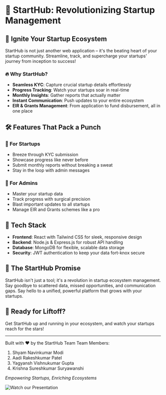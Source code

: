 # 🚀 StartHub: Revolutionizing Startup Management

## 🌟 Ignite Your Startup Ecosystem

StartHub is not just another web application – it's the beating heart of your startup community. Streamline, track, and supercharge your startups' journey from inception to success!

### 🔥 Why StartHub?

- **Seamless KYC**: Capture crucial startup details effortlessly
- **Progress Tracking**: Watch your startups soar in real-time
- **Monthly Insights**: Gather reports that actually matter
- **Instant Communication**: Push updates to your entire ecosystem
- **EIR & Grants Management**: From application to fund disbursement, all in one place

## 🛠️ Features That Pack a Punch

### 🏢 For Startups
- Breeze through KYC submission
- Showcase progress like never before
- Submit monthly reports without breaking a sweat
- Stay in the loop with admin messages

### 👑 For Admins
- Master your startup data
- Track progress with surgical precision
- Blast important updates to all startups
- Manage EIR and Grants schemes like a pro

## 🚀 Tech Stack

- **Frontend**: React with Tailwind CSS for sleek, responsive design
- **Backend**: Node.js & Express.js for robust API handling
- **Database**: MongoDB for flexible, scalable data storage
- **Security**: JWT authentication to keep your data fort-knox secure

## 🌈 The StartHub Promise

StartHub isn't just a tool; it's a revolution in startup ecosystem management. Say goodbye to scattered data, missed opportunities, and communication gaps. Say hello to a unified, powerful platform that grows with your startups.

## 🚀 Ready for Liftoff?

Get StartHub up and running in your ecosystem, and watch your startups reach for the stars! 

---

Built with ❤️ by the StartHub Team
Team Members:
1. Shyam Navinkumar Modi
2. Aadi Rakeshkumar Patel
3. Yagyansh Vishnukumar Gupta
4. Krishna Sureshkumar Suryawanshi

*Empowering Startups, Enriching Ecosystems*

![Watch our Presentation](https://github.com/shyxmz/Deez-Nulls/blob/main/StartHub.gif)

